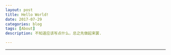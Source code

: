 ```yaml
---
layout: post
title: Hello World!
date: 2017-07-29
categories: blog
tags: [About]
description: 不知道应该写点什么，总之先做起来罢.

---
```




----








